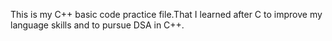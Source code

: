 This is my C++ basic code practice file.That I learned after C to improve my language skills and to pursue DSA in C++.